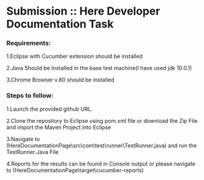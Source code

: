 # Submission :: Here Developer Documentation Task

### Requirements:

1.Eclipse with Cucumber extension should be installed

2.Java Should be Installed in the base test machine(I have used jdk 10.0.1)

3.Chrome Browser v.80 should be installed
  
### Steps to follow:
1.Launch the provided github URL.

2.Clone the repository to Eclipse using pom.xml file or download the Zip File and import the Maven Project into Eclipse

3.Navigate to (HereDocumentationPage\src\com\test\runner\TestRunner.java) and run the TestRunner.Java File

4.Reports for the results can be found in Console output or please navigate to (HereDocumentationPage\target\cucumber-reports)

